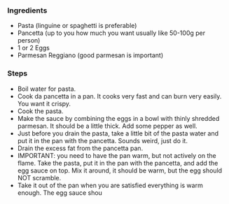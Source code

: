 ### Ingredients 
- Pasta (linguine or spaghetti is preferable)
- Pancetta (up to you how much you want usually like 50-100g per person)
- 1 or 2 Eggs
- Parmesan Reggiano (good parmesan is important)

### Steps
- Boil water for pasta.
- Cook da pancetta in a pan. It cooks very fast and can burn very easily. You want it crispy.
- Cook the pasta.
- Make the sauce by combining the eggs in a bowl with thinly shredded parmesan. It should be a little thick. Add some pepper as well. 
- Just before you drain the pasta, take a little bit of the pasta water and put it in the pan with the pancetta. Sounds weird, just do it.
- Drain the excess fat from the pancetta pan.
- IMPORTANT: you need to have the pan warm, but not actively on the flame. Take the pasta, put it in the pan with the pancetta, and add the egg sauce on top. Mix it around, it should be warm, but the egg should NOT scramble.
- Take it out of the pan when you are satisfied everything is warm enough. The egg sauce shou